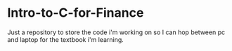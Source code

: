 # Intro-to-C-for-Finance
Just a repository to store the code i'm working on so I can hop between pc and laptop for the textbook i'm learning.
